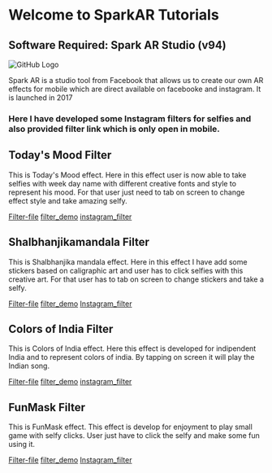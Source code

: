 # Welcome to SparkAR Tutorials

## Software Required: Spark AR Studio (v94)
![GitHub Logo](https://github.com/Mandip17IT009/SparkAR_Tutorials/blob/gh-pages/filter%20demo/Spark-AR-Studio.jpg)

Spark AR is a studio tool from Facebook that allows us to create our own AR effects for mobile which are direct available on facebooke and instagram.
It is launched in 2017
### Here I have developed some Instagram filters for selfies and also provided filter link which is only open in mobile. 

## Today's Mood Filter

This is Today's Mood effect. Here in this effect user is now able to take selfies with week day name with different creative fonts and style to represent his mood. For that user just need to tab on screen to change effect style and take amazing selfy.

[Filter-file](https://github.com/Mandip17IT009/SparkAR_Tutorials/blob/gh-pages/filter%20files/weekDays.zip)
  [filter_demo](https://github.com/Mandip17IT009/SparkAR_Tutorials/blob/gh-pages/filter%20demo/weekDays%20filter%20demo.mp4)
  [instagram_filter](https://www.instagram.com/ar/569697310646256)
  
## Shalbhanjikamandala Filter

This is Shalbhanjika mandala effect. Here in this effect I have add some stickers based on caligraphic art and user has to click selfies with this creative art. For that user has to tab on screen to change stickers and take a selfy. 

[Filter-file](https://github.com/Mandip17IT009/SparkAR_Tutorials/blob/gh-pages/filter%20files/calArtStickers.zip)
  [filter_demo](https://github.com/Mandip17IT009/SparkAR_Tutorials/blob/gh-pages/filter%20demo/calArtStickers%20filter%20demo.mp4)
  [Instagram_filter](https://www.instagram.com/ar/2593460127573504)
  
##  Colors of India Filter

This is Colors of India effect. Here this effect is developed for indipendent India and to represent colors of india. By tapping on screen it will play the Indian song.

[Filter-file](https://github.com/Mandip17IT009/SparkAR_Tutorials/blob/gh-pages/filter%20files/India.zip)
  [filter_demo](https://github.com/Mandip17IT009/SparkAR_Tutorials/blob/gh-pages/filter%20demo/india%20filter%20demo.mp4)
  [instagram_filter](https://www.instagram.com/ar/724854234962942)
  
## FunMask Filter

This is FunMask effect. This effect is develop for enjoyment to play small game with selfy clicks. User just have to click the selfy and make some fun using it. 

[Filter-file](https://github.com/Mandip17IT009/SparkAR_Tutorials/blob/gh-pages/filter%20files/FunMask.zip)
  [filter_demo](https://github.com/Mandip17IT009/SparkAR_Tutorials/blob/gh-pages/filter%20demo/funmask%20filter%20demo.mp4)
  [Instagram_filter](https://www.instagram.com/ar/269723397583735)
